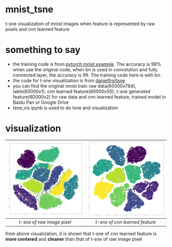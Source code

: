 # mnist_tsne
t-sne visualization of mnist images when feature is represented by raw pixels and cnn learned feature

# something to say
- the training code is from [pytorch mnist example](https://github.com/pytorch/examples/tree/master/mnist). The accuracy is 98% when use the original code, when bn is used in convolution and fully connected layer, the accuracy is 99. The training code here is with bn.
- the code for t-sne visualization is from [danielfrg/tsne](https://github.com/danielfrg/tsne)
- you can find the original mnist train raw data(60000x784), lable(60000x1), cnn learned feature(60000x50), t-sne generated feature(60000x2) for raw data and cnn learned feature, trained model in Baidu Pan or Google Drive
- tsne_vis.ipynb is used to do tsne and visualization

# visualization
| <img src="train/data_2d.png" > | <img src="train/output_2d.png">|
|:---:|:---:|
|*t-sne of raw image pixel*|*t-sne of cnn learned feature*|

from above visualization, it is shown that t-sne of cnn learned feature is **more centered** and **cleaner** than that of t-sne of raw image pixel 
